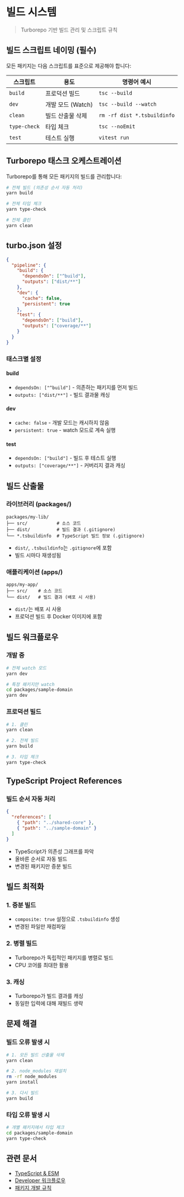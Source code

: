 # 빌드 시스템

> Turborepo 기반 빌드 관리 및 스크립트 규칙

## 빌드 스크립트 네이밍 (필수)

모든 패키지는 다음 스크립트를 표준으로 제공해야 합니다:

| 스크립트 | 용도 | 명령어 예시 |
|---------|------|------------|
| `build` | 프로덕션 빌드 | `tsc --build` |
| `dev` | 개발 모드 (Watch) | `tsc --build --watch` |
| `clean` | 빌드 산출물 삭제 | `rm -rf dist *.tsbuildinfo` |
| `type-check` | 타입 체크 | `tsc --noEmit` |
| `test` | 테스트 실행 | `vitest run` |

## Turborepo 태스크 오케스트레이션

Turborepo를 통해 모든 패키지의 빌드를 관리합니다:

```bash
# 전체 빌드 (의존성 순서 자동 처리)
yarn build

# 전체 타입 체크
yarn type-check

# 전체 클린
yarn clean
```

## turbo.json 설정

```json
{
  "pipeline": {
    "build": {
      "dependsOn": ["^build"],
      "outputs": ["dist/**"]
    },
    "dev": {
      "cache": false,
      "persistent": true
    },
    "test": {
      "dependsOn": ["build"],
      "outputs": ["coverage/**"]
    }
  }
}
```

### 태스크별 설정

#### build

- `dependsOn: ["^build"]` - 의존하는 패키지를 먼저 빌드
- `outputs: ["dist/**"]` - 빌드 결과물 캐싱

#### dev

- `cache: false` - 개발 모드는 캐시하지 않음
- `persistent: true` - watch 모드로 계속 실행

#### test

- `dependsOn: ["build"]` - 빌드 후 테스트 실행
- `outputs: ["coverage/**"]` - 커버리지 결과 캐싱

## 빌드 산출물

### 라이브러리 (packages/)

```
packages/my-lib/
├── src/           # 소스 코드
├── dist/          # 빌드 결과 (.gitignore)
└── *.tsbuildinfo  # TypeScript 빌드 정보 (.gitignore)
```

- `dist/`, `.tsbuildinfo`는 `.gitignore`에 포함
- 빌드 시마다 재생성됨

### 애플리케이션 (apps/)

```
apps/my-app/
├── src/    # 소스 코드
└── dist/   # 빌드 결과 (배포 시 사용)
```

- `dist/`는 배포 시 사용
- 프로덕션 빌드 후 Docker 이미지에 포함

## 빌드 워크플로우

### 개발 중

```bash
# 전체 watch 모드
yarn dev

# 특정 패키지만 watch
cd packages/sample-domain
yarn dev
```

### 프로덕션 빌드

```bash
# 1. 클린
yarn clean

# 2. 전체 빌드
yarn build

# 3. 타입 체크
yarn type-check
```

## TypeScript Project References

### 빌드 순서 자동 처리

```json
{
  "references": [
    { "path": "../shared-core" },
    { "path": "../sample-domain" }
  ]
}
```

- TypeScript가 의존성 그래프를 파악
- 올바른 순서로 자동 빌드
- 변경된 패키지만 증분 빌드

## 빌드 최적화

### 1. 증분 빌드

- `composite: true` 설정으로 `.tsbuildinfo` 생성
- 변경된 파일만 재컴파일

### 2. 병렬 빌드

- Turborepo가 독립적인 패키지를 병렬로 빌드
- CPU 코어를 최대한 활용

### 3. 캐싱

- Turborepo가 빌드 결과를 캐싱
- 동일한 입력에 대해 재빌드 생략

## 문제 해결

### 빌드 오류 발생 시

```bash
# 1. 모든 빌드 산출물 삭제
yarn clean

# 2. node_modules 재설치
rm -rf node_modules
yarn install

# 3. 다시 빌드
yarn build
```

### 타입 오류 발생 시

```bash
# 개별 패키지에서 타입 체크
cd packages/sample-domain
yarn type-check
```

## 관련 문서

- [TypeScript & ESM](./typescript-esm.md)
- [Developer 워크플로우](../../../.claude/agents/pioneer/developer.md)
- [패키지 개발 규칙](../architecture/package-guidelines.md)
